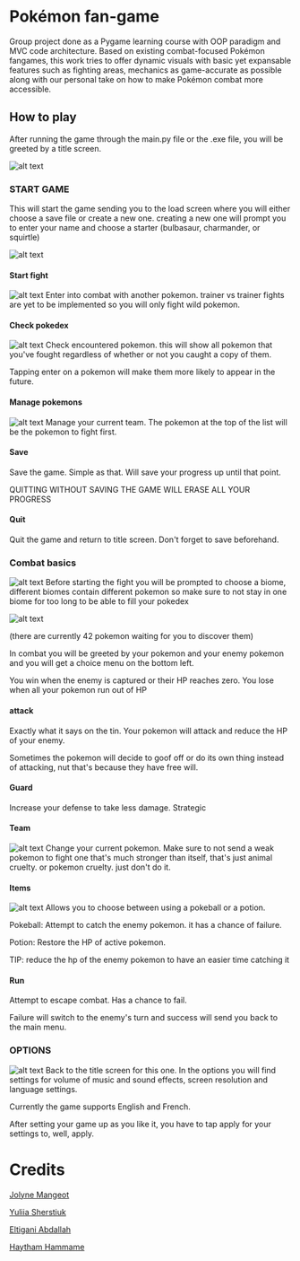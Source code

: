 # Pokémon fan-game
Group project done as a Pygame learning course with OOP paradigm and MVC code architecture. Based on existing combat-focused Pokémon fangames, this work tries to offer dynamic visuals with basic yet expansable features such as fighting areas, mechanics as game-accurate as possible along with our personal take on how to make Pokémon combat more accessible.


## How to play

After running the game through the main.py file or the .exe file, you will be greeted by a title screen.

![alt text](./docs/Readme%20images/title%20screen.png "title screen")

### START GAME

This will start the game sending you to the load screen where you will either choose a save file or create a new one. creating a new one will prompt you to enter your name and choose a starter (bulbasaur, charmander, or squirtle)

![alt text](./docs/Readme%20images/load%20screen.png "load menu")

#### Start fight
![alt text](./docs/Readme%20images/battle.png "combat screen")
Enter into combat with another pokemon. trainer vs trainer fights are yet to be implemented so you will only fight wild pokemon.



#### Check pokedex
![alt text](./docs/Readme%20images/pokedex.png "pokedex")
Check encountered pokemon. this will show all pokemon that you've fought regardless of whether or not you caught a copy of them.

Tapping enter on a pokemon will make them more likely to appear in the future.

#### Manage pokemons
![alt text](./docs/Readme%20images/team%20screen.png "team screen")
Manage your current team. The pokemon at the top of the list will be the pokemon to fight first.

#### Save
Save the game. Simple as that. Will save your progress up until that point.

QUITTING WITHOUT SAVING THE GAME WILL ERASE ALL YOUR PROGRESS

#### Quit
Quit the game and return to title screen. Don't forget to save beforehand.

### Combat basics
![alt text](./docs/Readme%20images/battle.png "combat screen")
Before starting the fight you will be prompted to choose a biome, different biomes contain different pokemon so make sure to not stay in one biome for too long to be able to fill your pokedex

![alt text](./docs/Readme%20images/biome%20select.png "biome selection")

(there are currently 42 pokemon waiting for you to discover them)

In combat you will be greeted by your pokemon and your enemy pokemon and you will get a choice menu on the bottom left.

You win when the enemy is captured or their HP reaches zero.
You lose when all your pokemon run out of HP

#### attack
Exactly what it says on the tin. Your pokemon will attack and reduce the HP of your enemy. 

Sometimes the pokemon will decide to goof off or do its own thing instead of attacking, nut that's because they have free will.

#### Guard
Increase your defense to take less damage. Strategic

#### Team
![alt text](./docs/Readme%20images/team%20menu.png "team menu in combat")
Change your current pokemon.
Make sure to not send a weak pokemon to fight one that's much stronger than itself, that's just animal cruelty. or pokemon cruelty. just don't do it.

#### Items
![alt text](./docs/Readme%20images/items%20menu.png "items menu in combat")
Allows you to choose between using a pokeball or a potion.

Pokeball: Attempt to catch the enemy pokemon. it has a chance of failure.

Potion: Restore the HP of active pokemon.

TIP: reduce the hp of the enemy pokemon to have an easier time catching it

#### Run
Attempt to escape combat. Has a chance to fail.

Failure will switch to the enemy's turn and success will send you back to the main menu.

### OPTIONS
![alt text](./docs/Readme%20images/options.png "options screen")
Back to the title screen for this one. In the options you will find settings for volume of music and sound effects, screen resolution and language settings.

Currently the game supports English and French.

After setting your game up as you like it, you have to tap apply for your settings to, well, apply.


# Credits

[Jolyne Mangeot](github.com/jolyne-mangeot)

[Yuliia Sherstiuk](github.com/yuliia-sherstiuk)

[Eltigani Abdallah](github.com/eltigani-abdallah)

[Haytham Hammame](github.com/haytham-hammame) 
